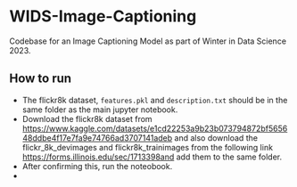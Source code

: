 # WIDS-Image-Captioning
Codebase for an Image Captioning Model as part of Winter in Data Science 2023.

## How to run
 - The flickr8k dataset, `features.pkl` and `description.txt` should be in the same folder as the main jupyter notebook.
 - Download the flickr8k dataset from https://www.kaggle.com/datasets/e1cd22253a9b23b073794872bf565648ddbe4f17e7fa9e74766ad3707141adeb and also download the flickr_8k_devimages and flickr8k_trainimages from the following link https://forms.illinois.edu/sec/1713398and add them to the same folder.
 - After confirming this, run the noteobook.
 - 

